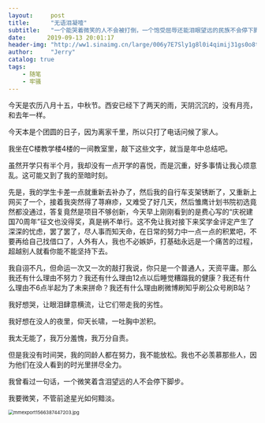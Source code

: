 ```yaml
---
layout:     post
title:      "无语泪凝噎"
subtitle:   "一个能哭着微笑的人不会被打倒，一个饱受屈辱还能泪眼望远的民族不会停下脚步。"
date:      2019-09-13 20:01:17
header-img: "http://ww1.sinaimg.cn/large/006y7E7Sly1g8l0i4qimij31gs0o8teo.jpg"
author:     "Jerry"
catalog: true
tags:
    - 随笔
    - 牢骚
---
```


今天是农历八月十五，中秋节。西安已经下了两天的雨，天阴沉沉的，没有月亮，和去年一样。

今天本是个团圆的日子，因为离家千里，所以只打了电话问候了家人。

我坐在C楼教学楼4楼的一间教室里，敲下这些文字，就当是年中总结吧。

虽然开学只有半个月，我却没有一点开学的喜悦，而是沉重，好多事情让我心烦意乱。这可能又到了我的至暗时刻。

先是，我的学生卡差一点就重新去补办了，然后我的自行车支架锈断了，又重新上网买了一个，接着我突然得了荨麻疹，又难受了好几天，然后雏鹰计划书院初选竟然都没通过，答复竟然是项目不够创新，今天早上刚刚看到的是费心写的“庆祝建国70周年”征文也没得奖，真是祸不单行。这不免让我对接下来奖学金评定产生了深深的忧虑，罢了罢了，尽人事而知天命，在日常的努力中一点一点的积累吧，不要再给自己找借口了，人外有人，我也不必嫉妒，打基础永远是一个痛苦的过程，超越别人就看你能不能坚持下去。

我自诩不凡，但命运一次又一次的敲打我说，你只是一个普通人，天资平庸。那么我还有什么理由不努力？我还有什么理由12点以后睡觉糟蹋我的健康？我还有什么理由不6点半起为了未来拼命？我还有什么理由刷微博刷知乎刷公众号刷B站？

我好想哭，让眼泪肆意横流，让它们带走我的劣性。

我好想在没人的夜里，仰天长啸，一吐胸中淤积。

我太无能了，我万分羞愧，我万分自责。

但是我没有时间哭，我的同龄人都在努力，我不能放松。我也不必羡慕那些人，因为他们在没人看到的时光里拼尽全力。

我曾看过一句话，一个微笑着含泪望远的人不会停下脚步。

我要微笑，不管前途星光如何黯淡。

<img src="http://ww1.sinaimg.cn/mw690/006y7E7Sly1g7gju5cxb1j30se1o0na4.jpg" alt="mmexport1566387447203.jpg" style="zoom:67%;" />